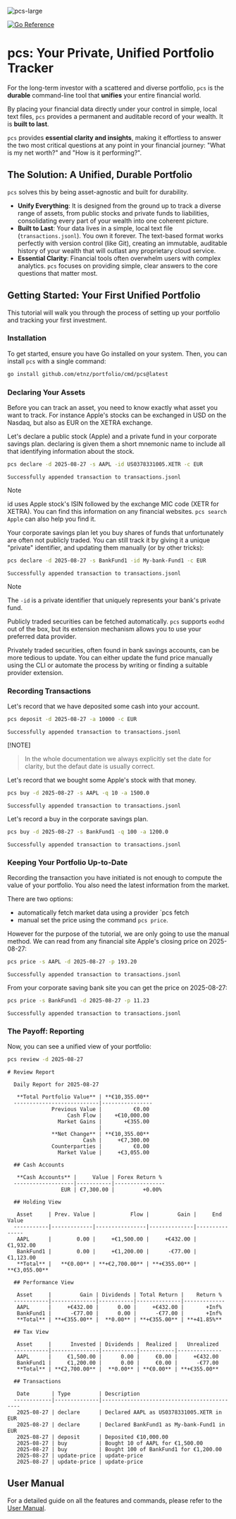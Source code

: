 ![pcs-large](docs/pcs-large.png)

[![Go Reference](https://pkg.go.dev/badge/github.com/etnz/portfolio.svg)](https://pkg.go.dev/github.com/etnz/portfolio)

# pcs: Your Private, Unified Portfolio Tracker

For the long-term investor with a scattered and diverse portfolio, `pcs` is the **durable** command-line tool that **unifies** your entire financial world.

By placing your financial data directly under your control in simple, local text files, `pcs` provides a permanent and auditable record of your wealth. It is **built to last**.

`pcs` provides **essential clarity and insights**, making it effortless to answer the two most critical questions at any point in your financial journey: "What is my net worth?" and "How is it performing?".


## The Solution: A Unified, Durable Portfolio

`pcs` solves this by being asset-agnostic and built for durability.
*   **Unify Everything**: It is designed from the ground up to track a diverse range of assets, from public stocks and private funds to liabilities, consolidating every part of your wealth into one coherent picture.
*   **Built to Last**: Your data lives in a simple, local text file (`transactions.jsonl`). You own it forever. The text-based format works perfectly with version control (like Git), creating an immutable, auditable history of your wealth that will outlast any proprietary cloud service.
*   **Essential Clarity**: Financial tools often overwhelm users with complex analytics. `pcs` focuses on providing simple, clear answers to the core questions that matter most.

## Getting Started: Your First Unified Portfolio

This tutorial will walk you through the process of setting up your portfolio and tracking your first investment.

### Installation

To get started, ensure you have Go installed on your system. Then, you can install `pcs` with a single command:

```bash
go install github.com/etnz/portfolio/cmd/pcs@latest
```

### Declaring Your Assets

Before you can track an asset, you need to know exactly what asset you want to track.
For instance Apple's stocks can be exchanged in USD on the Nasdaq, but also as EUR
on the XETRA exchange.

Let's declare a public stock (Apple) and a private fund in your corporate savings plan.
declaring is given them a short mnemonic name to include all that identifying information
about the stock.


```bash run
pcs declare -d 2025-08-27 -s AAPL -id US0378331005.XETR -c EUR
```

```console check
Successfully appended transaction to transactions.jsonl
```

> [!NOTE]
> id uses Apple stock's ISIN followed by the exchange MIC code (XETR for XETRA). You can find this information on any financial websites. `pcs search Apple` can also help you find it.


Your corporate savings plan let you buy shares of funds that unfortunately are often not publicly traded. You can still track it by giving it a unique "private" identifier, and updating them manually (or by other tricks):

```bash run
pcs declare -d 2025-08-27 -s BankFund1 -id My-bank-Fund1 -c EUR
```

```console check
Successfully appended transaction to transactions.jsonl
```

> [!NOTE]
> The `-id` is a private identifier that uniquely represents your bank's private fund.

Publicly traded securities can be fetched automatically. `pcs` supports `eodhd` out of the box, but its extension mechanism allows you to use your preferred data provider.

Privately traded securities, often found in bank savings accounts, can be more tedious to update. You can either update the fund price manually using the CLI or automate the process by writing or finding a suitable provider extension.


### Recording Transactions

Let's record that we have deposited some cash into your account.

```bash run
pcs deposit -d 2025-08-27 -a 10000 -c EUR
```

```console check
Successfully appended transaction to transactions.jsonl
```

 [!NOTE]
> In the whole documentation we always explicitly set the date for clarity, but the defaut date is usually correct.



Let's record that we bought some Apple's stock with that money.

```bash run
pcs buy -d 2025-08-27 -s AAPL -q 10 -a 1500.0
```

```console check
Successfully appended transaction to transactions.jsonl
```

Let's record a buy in the corporate savings plan.

```bash run
pcs buy -d 2025-08-27 -s BankFund1 -q 100 -a 1200.0
```

```console check
Successfully appended transaction to transactions.jsonl
```


### Keeping Your Portfolio Up-to-Date

Recording the transaction you have initiated is not enough to compute the value of your portfolio. You also need the latest information from the market.

There are two options:
  - automatically fetch market data using a provider `pcs fetch <provider>
  - manual set the price using the command `pcs price`.

However for the purpose of the tutorial, we are only going to use the manual method. We can read from any financial site Apple's closing price on 2025-08-27:

```bash run
pcs price -s AAPL -d 2025-08-27 -p 193.20
```

```console check
Successfully appended transaction to transactions.jsonl
```

From your corporate saving bank site you can get the price on 2025-08-27:

```bash run
pcs price -s BankFund1 -d 2025-08-27 -p 11.23
```

```console check
Successfully appended transaction to transactions.jsonl
```


### The Payoff: Reporting

Now, you can see a unified view of your portfolio:

```bash run
pcs review -d 2025-08-27
```

```console check
# Review Report
  
  Daily Report for 2025-08-27
  
   **Total Portfolio Value** | **€10,355.00** 
  ---------------------------|----------------
              Previous Value |          €0.00 
                   Cash Flow |    +€10,000.00 
                Market Gains |       +€355.00 
                             |                
              **Net Change** | **€10,355.00** 
                        Cash |     +€7,300.00 
              Counterparties |          €0.00 
                Market Value |     +€3,055.00 
  
  ## Cash Accounts
  
   **Cash Accounts** |     Value | Forex Return % 
  -------------------|-----------|----------------
                 EUR | €7,300.00 |         +0.00% 
  
  ## Holding View
  
   Asset     | Prev. Value |           Flow |         Gain |     End Value 
  -----------|-------------|----------------|--------------|---------------
   AAPL      |        0.00 |     +€1,500.00 |     +€432.00 |     €1,932.00 
   BankFund1 |        0.00 |     +€1,200.00 |      -€77.00 |     €1,123.00 
   **Total** |   **€0.00** | **+€2,700.00** | **+€355.00** | **€3,055.00** 
  
  ## Performance View
  
   Asset     |         Gain | Dividends | Total Return |    Return % 
  -----------|--------------|-----------|--------------|-------------
   AAPL      |     +€432.00 |      0.00 |     +€432.00 |       +Inf% 
   BankFund1 |      -€77.00 |      0.00 |      -€77.00 |       +Inf% 
   **Total** | **+€355.00** |  **0.00** | **+€355.00** | **+41.85%** 
  
  ## Tax View
  
   Asset     |      Invested | Dividends |  Realized |   Unrealized 
  -----------|---------------|-----------|-----------|--------------
   AAPL      |     €1,500.00 |      0.00 |     €0.00 |     +€432.00 
   BankFund1 |     €1,200.00 |      0.00 |     €0.00 |      -€77.00 
   **Total** | **€2,700.00** |  **0.00** | **€0.00** | **+€355.00** 
  
  ## Transactions
  
   Date       | Type         | Description                                
  ------------|--------------|--------------------------------------------
   2025-08-27 | declare      | Declared AAPL as US0378331005.XETR in EUR  
   2025-08-27 | declare      | Declared BankFund1 as My-bank-Fund1 in EUR 
   2025-08-27 | deposit      | Deposited €10,000.00                       
   2025-08-27 | buy          | Bought 10 of AAPL for €1,500.00            
   2025-08-27 | buy          | Bought 100 of BankFund1 for €1,200.00      
   2025-08-27 | update-price | update-price                               
   2025-08-27 | update-price | update-price
```


## User Manual

For a detailed guide on all the features and commands, please refer to the [User Manual](./docs/readme.md).